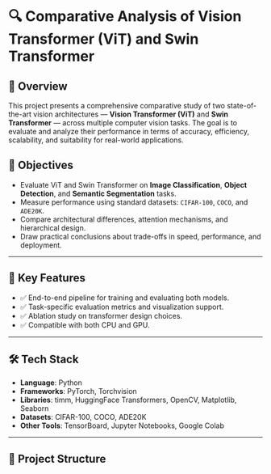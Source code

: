 # 🔍 Comparative Analysis of Vision Transformer (ViT) and Swin Transformer

## 📌 Overview

This project presents a comprehensive comparative study of two state-of-the-art vision architectures — **Vision Transformer (ViT)** and **Swin Transformer** — across multiple computer vision tasks. The goal is to evaluate and analyze their performance in terms of accuracy, efficiency, scalability, and suitability for real-world applications.

## 🎯 Objectives

- Evaluate ViT and Swin Transformer on **Image Classification**, **Object Detection**, and **Semantic Segmentation** tasks.
- Measure performance using standard datasets: `CIFAR-100`, `COCO`, and `ADE20K`.
- Compare architectural differences, attention mechanisms, and hierarchical design.
- Draw practical conclusions about trade-offs in speed, performance, and deployment.

---

## 🧠 Key Features

- ✅ End-to-end pipeline for training and evaluating both models.
- ✅ Task-specific evaluation metrics and visualization support.
- ✅ Ablation study on transformer design choices.
- ✅ Compatible with both CPU and GPU.

---

## 🛠️ Tech Stack

- **Language**: Python
- **Frameworks**: PyTorch, Torchvision
- **Libraries**: timm, HuggingFace Transformers, OpenCV, Matplotlib, Seaborn
- **Datasets**: CIFAR-100, COCO, ADE20K
- **Other Tools**: TensorBoard, Jupyter Notebooks, Google Colab

---

## 📁 Project Structure

